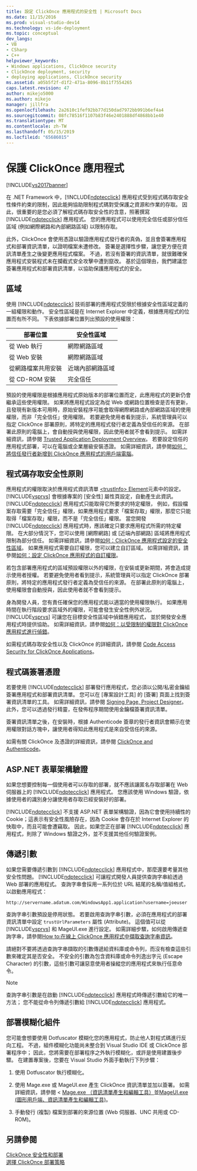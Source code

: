 ```yaml
---
title: 設定 ClickOnce 應用程式的安全性 | Microsoft Docs
ms.date: 11/15/2016
ms.prod: visual-studio-dev14
ms.technology: vs-ide-deployment
ms.topic: conceptual
dev_langs:
- VB
- CSharp
- C++
helpviewer_keywords:
- Windows applications, ClickOnce security
- ClickOnce deployment, security
- deploying applications, ClickOnce security
ms.assetid: a05b5f2f-d1f2-471a-8096-8b11f7554265
caps.latest.revision: 47
author: mikejo5000
ms.author: mikejo
manager: jillfra
ms.openlocfilehash: 2a2610c1fef92bb77d150dad7972bb991b6ef4a4
ms.sourcegitcommit: 08fc78516f1107b83f46e2401888df4868bb1e40
ms.translationtype: MT
ms.contentlocale: zh-TW
ms.lasthandoff: 05/15/2019
ms.locfileid: "65686015"
---
```

# <a name="securing-clickonce-applications"></a>保護 ClickOnce 應用程式
[!INCLUDE[vs2017banner](../includes/vs2017banner.md)]

在 .NET Framework 中，[!INCLUDE[ndptecclick](../includes/ndptecclick-md.md)] 應用程式受到程式碼存取安全性條件約束的限制，因此能夠協助限制程式碼對受保護之資源和作業的存取。 因此，很重要的是您必須了解程式碼存取安全性的含意，照著撰寫 [!INCLUDE[ndptecclick](../includes/ndptecclick-md.md)] 應用程式。 您的應用程式可以使用完全信任或部分信任區域 (例如網際網路和內部網路區域) 以限制存取。  
  
 此外，ClickOnce 會使用憑證以驗證應用程式發行者的真偽，並且會簽署應用程式和部署資訊清單，以證明檔案未遭修改。 簽署是選擇性步驟，讓您更方便在資訊清單產生之後變更應用程式檔案。 不過，若沒有簽署的資訊清單，就很難確保應用程式安裝程式未在攔截式安全攻擊中遭到竄改。 基於這個理由，我們建議您簽署應用程式和部署資訊清單，以協助保護應用程式的安全。  
  
## <a name="zones"></a>區域  
 使用 [!INCLUDE[ndptecclick](../includes/ndptecclick-md.md)] 技術部署的應用程式受限於根據安全性區域定義的一組權限和動作。 安全性區域是在 Internet Explorer 中定義，根據應用程式的位置而有所不同。 下表依據部署位置列出預設的使用權限：  
  
|部署位置|安全性區域|  
|-------------------------|-------------------|  
|從 Web 執行|網際網路區域|  
|從 Web 安裝|網際網路區域|  
|從網路檔案共用安裝|近端內部網路區域|  
|從 CD-ROM 安裝|完全信任|  
  
 預設的使用權限是根據應用程式原始版本的部署位置而定，此應用程式的更新仍會繼承這些使用權限。 如果將應用程式設定為從 Web 或網路位置檢查是否有更新，且發現有新版本可用時，原始安裝程序可能會取得網際網路或內部網路區域的使用權限，而非「完全信任」使用權限。 若要避免使用者看到提示，系統管理員可以指定 ClickOnce 部署原則，將特定的應用程式發行者定義為受信任的來源。 在部署此原則的電腦上，會自動授與使用權限，因此使用者就不會看到提示。 如需詳細資訊，請參閱 [Trusted Application Deployment Overview](../deployment/trusted-application-deployment-overview.md)。 若要設定信任的應用程式部署，可以在電腦或企業層級安裝憑證。 如需詳細資訊，請參閱[如何：將信任發行者新增到 ClickOnce 應用程式的用戶端電腦](../deployment/how-to-add-a-trusted-publisher-to-a-client-computer-for-clickonce-applications.md)。  
  
## <a name="code-access-security-policies"></a>程式碼存取安全性原則  
 應用程式的權限取決於應用程式資訊清單 [\<trustInfo> Element](../deployment/trustinfo-element-clickonce-application.md)元素中的設定。 [!INCLUDE[vsprvs](../includes/vsprvs-md.md)] 會根據專案的 [安全性]  屬性頁設定，自動產生此資訊。 [!INCLUDE[ndptecclick](../includes/ndptecclick-md.md)] 應用程式只能取得它所要求的特定權限， 例如，假設檔案存取需要「完全信任」權限，如果應用程式要求「檔案存取」權限，那麼它只能取得「檔案存取」權限，而不是「完全信任」權限。 當您開發 [!INCLUDE[ndptecclick](../includes/ndptecclick-md.md)] 應用程式時，應該確定只要求應用程式所需的特定權限。 在大部分情況下，您可以使用 [網際網路] 或 [近端內部網路] 區域將應用程式限制為部分信任。 如需詳細資訊，請參閱[如何：ClickOnce 應用程式設定的安全性區域](../deployment/how-to-set-a-security-zone-for-a-clickonce-application.md)。 如果應用程式需要自訂權限，您可以建立自訂區域。 如需詳細資訊，請參閱[如何：設定 ClickOnce 應用程式的自訂權限](../deployment/how-to-set-custom-permissions-for-a-clickonce-application.md)。  
  
 若包含部署應用程式的區域預設權限以外的權限，在安裝或更新期間，將會造成提示使用者授權。 若要避免使用者看到提示，系統管理員可以指定 ClickOnce 部署原則，將特定的應用程式發行者定義為受信任的來源。 在部署此原則的電腦上，使用權限會自動授與，因此使用者就不會看到提示。  
  
 身為開發人員，您有責任確保您的應用程式能以適當的使用權限執行。 如果應用時間在執行階段要求區域外的權限，可能會發生安全性例外狀況。 [!INCLUDE[vsprvs](../includes/vsprvs-md.md)] 可讓您在目標安全性區域中偵錯應用程式， 並於開發安全應用程式時提供協助。 如需詳細資訊，請參閱[如何：以受限制的權限對 ClickOnce 應用程式進行偵錯](../deployment/how-to-debug-a-clickonce-application-with-restricted-permissions.md)。  
  
 如需程式碼存取安全性以及 ClickOnce 的詳細資訊，請參閱 [Code Access Security for ClickOnce Applications](../deployment/code-access-security-for-clickonce-applications.md)。  
  
## <a name="code-signing-certificates"></a>程式碼簽署憑證  
 若要使用 [!INCLUDE[ndptecclick](../includes/ndptecclick-md.md)] 部署發行應用程式，您必須以公開/私密金鑰組簽署應用程式和部署資訊清單。 您可以在 [專案設計工具]  的 [簽署] 頁面上找到簽署資訊清單的工具。 如需詳細資訊，請參閱 [Signing Page, Project Designer](../ide/reference/signing-page-project-designer.md)。 此外，您可以透過發行精靈，在發佈程序期間使用金鑰檔簽署資訊清單。  
  
 簽署資訊清單之後，在安裝時，根據 Authenticode 簽章的發行者資訊會顯示在使用權限對話方塊中，讓使用者得知此應用程式是來自受信任的來源。  
  
 如需有關 ClickOnce 及憑證的詳細資訊，請參閱 [ClickOnce and Authenticode](../deployment/clickonce-and-authenticode.md)。  
  
## <a name="aspnet-form-based-authentication"></a>ASP.NET 表單架構驗證  
 如果您想要控制每一個使用者可以存取的部署，就不應該讓匿名存取部署在 Web 伺服器上的 [!INCLUDE[ndptecclick](../includes/ndptecclick-md.md)] 應用程式。 您應該使用 Windows 驗證，依據使用者的識別身分讓使用者存取已經安裝好的部署。  
  
 [!INCLUDE[ndptecclick](../includes/ndptecclick-md.md)] 不支援 ASP.NET 表單架構驗證，因為它會使用持續性的 Cookie；這表示有安全性風險存在，因為 Cookie 會存在於 Internet Explorer 的快取中，而且可能會遭竊取。 因此，如果您正在部署 [!INCLUDE[ndptecclick](../includes/ndptecclick-md.md)] 應用程式，則除了 Windows 驗證之外，並不支援其他任何驗證案例。  
  
## <a name="passing-arguments"></a>傳遞引數  
 如果您需要傳遞引數到 [!INCLUDE[ndptecclick](../includes/ndptecclick-md.md)] 應用程式中，那麼還要考量其他安全性問題。 [!INCLUDE[ndptecclick](../includes/ndptecclick-md.md)] 可讓程式開發人員提供查詢字串給透過 Web 部署的應用程式。 查詢字串會採用一系列位於 URL 結尾的名稱/值組格式，以啟動應用程式：  
  
 `http://servername.adatum.com/WindowsApp1.application?username=joeuser`  
  
 查詢字串引數預設是停用狀態。 若要啟用查詢字串引數，必須在應用程式的部署資訊清單中設定 `trustUrlParameters` 屬性 (Attribute)。 這個值可以從 [!INCLUDE[vsprvs](../includes/vsprvs-md.md)] 和 MageUI.exe 進行設定。 如需詳細步驟，如何啟用傳遞查詢字串，請參閱[How to:在線上 ClickOnce 應用程式中擷取查詢字串資訊](../deployment/how-to-retrieve-query-string-information-in-an-online-clickonce-application.md)。  
  
 請絕對不要將透過查詢字串擷取的引數傳遞給資料庫或命令列，而沒有檢查這些引數來確定其是否安全。 不安全的引數為包含資料庫或命令列逸出字元 (Escape Character) 的引數，這些引數可讓惡意使用者操縱您的應用程式來執行任意命令。  
  
> [!NOTE]
> 查詢字串引數是在啟動 [!INCLUDE[ndptecclick](../includes/ndptecclick-md.md)] 應用程式時傳遞引數給它的唯一方法； 您不能從命令列傳遞引數給 [!INCLUDE[ndptecclick](../includes/ndptecclick-md.md)] 應用程式。  
  
## <a name="deploying-obfuscated-assemblies"></a>部署模糊化組件  
 您可能會想要使用 Dotfuscator 模糊化您的應用程式，防止他人對程式碼進行反向工程。 不過，組件模糊化功能尚未整合到 Visual Studio IDE 或 ClickOnce 部署程序中； 因此，您將需要在部署程序之外執行模糊化，或許是使用建置後步驟。 在建置專案後，您要在 Visual Studio 外面手動執行下列步驟：  
  
1. 使用 Dotfuscator 執行模糊化。  
  
2. 使用 Mage.exe 或 MageUI.exe 產生 ClickOnce 資訊清單並加以簽署。 如需詳細資訊，請參閱 < [Mage.exe （資訊清單產生和編輯工具）](https://msdn.microsoft.com/library/77dfe576-2962-407e-af13-82255df725a1)並[MageUI.exe (圖形用戶端、資訊清單產生和編輯工具)](https://msdn.microsoft.com/library/f9e130a6-8117-49c4-839c-c988f641dc14)。  
  
3. 手動發行 (複製) 檔案到部署的來源位置 (Web 伺服器、UNC 共用或 CD-ROM)。  
  
## <a name="see-also"></a>另請參閱  
 [ClickOnce 安全性和部署](../deployment/clickonce-security-and-deployment.md)   
 [選擇 ClickOnce 部署策略](../deployment/choosing-a-clickonce-deployment-strategy.md)
